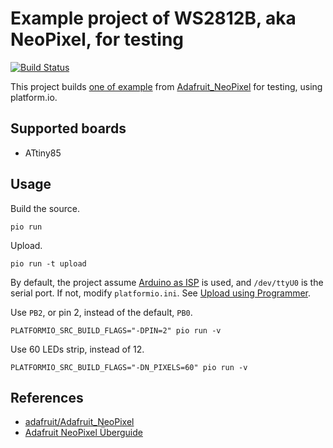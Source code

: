 # Example project of WS2812B, aka NeoPixel, for testing

[![Build Status](https://travis-ci.org/trombik/e-example-NeoPixel.svg?branch=master)](https://travis-ci.org/trombik/e-example-NeoPixel)

This project builds [one of
example](https://github.com/adafruit/Adafruit_NeoPixel/tree/master/examples/strandtest)
from [Adafruit_NeoPixel](https://github.com/adafruit/Adafruit_NeoPixel) for
testing, using platform.io.

## Supported boards

* ATtiny85

## Usage

Build the source.

```
pio run
```

Upload.

```
pio run -t upload
```

By default, the project assume [Arduino as ISP](https://www.arduino.cc/en/Tutorial/ArduinoISP)
is used, and `/dev/ttyU0` is the serial port. If not, modify `platformio.ini`.
See [Upload using
Programmer](http://docs.platformio.org/en/latest/platforms/atmelavr.html#upload-using-programmer).

Use `PB2`, or pin 2, instead of the default, `PB0`.

```
PLATFORMIO_SRC_BUILD_FLAGS="-DPIN=2" pio run -v
```

Use 60 LEDs strip, instead of 12.

```
PLATFORMIO_SRC_BUILD_FLAGS="-DN_PIXELS=60" pio run -v
```

## References

* [adafruit/Adafruit_NeoPixel](https://github.com/adafruit/Adafruit_NeoPixel)
* [Adafruit NeoPixel Überguide](https://learn.adafruit.com/adafruit-neopixel-uberguide)
